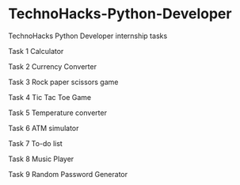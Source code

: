 # TechnoHacks-Python-Developer
TechnoHacks Python Developer internship tasks

Task 1 Calculator

Task 2 Currency Converter

Task 3 Rock paper scissors game

Task 4 Tic Tac Toe Game

Task 5 Temperature converter

Task 6 ATM simulator

Task 7 To-do list

Task 8 Music Player

Task 9 Random Password Generator
